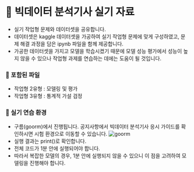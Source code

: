 # 📝 빅데이터 분석기사 실기 자료
- 실기 작업형 문제와 데이터셋을 공유합니다.
- 데이터셋은 kaggle 데이터셋을 가공하여 실기 작업형 문제에 맞게 구성하였고, 문제 해결 과정을 담은 ipynb 파일을 함께 제공합니다.
- 가공한 데이터셋을 가지고 모델을 학습시켰기 때문에 모델 성능 평가에서 성능이 높지 않을 수 있으나 작업형 과제를 연습하는 데에는 도움이 될 것입니다. 
### 📝 포함된 파일
- 작업형 2유형 : 모델링 및 평가
- 작업형 3유형 : 통계적 가설 검정
### 📝 실기 연습 환경
- 구름(goorm)에서 진행됩니다. 공지사항에서 빅데이터 분석기사 응시 가이드를 확인하시면 시험 환경으로 이동할 수 있습니다.
![goorm](https://github.com/DreamerYony/Bigdata_analyzer/assets/162097251/3dc9b984-7bf4-4f75-b524-831d3f90f811)
- 실행 결과는 print()로 확인합니다.
- 전체 코드가 1분 안에 실행되어야 합니다.
- 따라서 복잡한 모델의 경우, 1분 안에 실행되지 않을 수 있으니 이 점을 고려하여 모델링을 진행해야 합니다.
